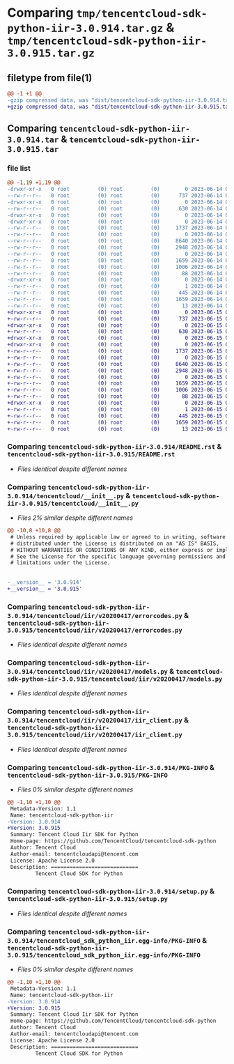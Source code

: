 # Comparing `tmp/tencentcloud-sdk-python-iir-3.0.914.tar.gz` & `tmp/tencentcloud-sdk-python-iir-3.0.915.tar.gz`

## filetype from file(1)

```diff
@@ -1 +1 @@
-gzip compressed data, was "dist/tencentcloud-sdk-python-iir-3.0.914.tar", last modified: Wed Jun 14 00:28:06 2023, max compression
+gzip compressed data, was "dist/tencentcloud-sdk-python-iir-3.0.915.tar", last modified: Thu Jun 15 00:27:24 2023, max compression
```

## Comparing `tencentcloud-sdk-python-iir-3.0.914.tar` & `tencentcloud-sdk-python-iir-3.0.915.tar`

### file list

```diff
@@ -1,19 +1,19 @@
-drwxr-xr-x   0 root         (0) root         (0)        0 2023-06-14 00:28:06.000000 tencentcloud-sdk-python-iir-3.0.914/
--rw-r--r--   0 root         (0) root         (0)      737 2023-06-14 00:28:06.000000 tencentcloud-sdk-python-iir-3.0.914/README.rst
-drwxr-xr-x   0 root         (0) root         (0)        0 2023-06-14 00:28:06.000000 tencentcloud-sdk-python-iir-3.0.914/tencentcloud/
--rw-r--r--   0 root         (0) root         (0)      630 2023-06-14 00:28:06.000000 tencentcloud-sdk-python-iir-3.0.914/tencentcloud/__init__.py
-drwxr-xr-x   0 root         (0) root         (0)        0 2023-06-14 00:28:06.000000 tencentcloud-sdk-python-iir-3.0.914/tencentcloud/iir/
-drwxr-xr-x   0 root         (0) root         (0)        0 2023-06-14 00:28:06.000000 tencentcloud-sdk-python-iir-3.0.914/tencentcloud/iir/v20200417/
--rw-r--r--   0 root         (0) root         (0)     1737 2023-06-14 00:28:06.000000 tencentcloud-sdk-python-iir-3.0.914/tencentcloud/iir/v20200417/errorcodes.py
--rw-r--r--   0 root         (0) root         (0)        0 2023-06-14 00:28:06.000000 tencentcloud-sdk-python-iir-3.0.914/tencentcloud/iir/v20200417/__init__.py
--rw-r--r--   0 root         (0) root         (0)     8640 2023-06-14 00:28:06.000000 tencentcloud-sdk-python-iir-3.0.914/tencentcloud/iir/v20200417/models.py
--rw-r--r--   0 root         (0) root         (0)     2948 2023-06-14 00:28:06.000000 tencentcloud-sdk-python-iir-3.0.914/tencentcloud/iir/v20200417/iir_client.py
--rw-r--r--   0 root         (0) root         (0)        0 2023-06-14 00:28:06.000000 tencentcloud-sdk-python-iir-3.0.914/tencentcloud/iir/__init__.py
--rw-r--r--   0 root         (0) root         (0)     1659 2023-06-14 00:28:06.000000 tencentcloud-sdk-python-iir-3.0.914/PKG-INFO
--rw-r--r--   0 root         (0) root         (0)     1006 2023-06-14 00:28:06.000000 tencentcloud-sdk-python-iir-3.0.914/setup.py
--rw-r--r--   0 root         (0) root         (0)       88 2023-06-14 00:28:06.000000 tencentcloud-sdk-python-iir-3.0.914/setup.cfg
-drwxr-xr-x   0 root         (0) root         (0)        0 2023-06-14 00:28:06.000000 tencentcloud-sdk-python-iir-3.0.914/tencentcloud_sdk_python_iir.egg-info/
--rw-r--r--   0 root         (0) root         (0)        1 2023-06-14 00:28:06.000000 tencentcloud-sdk-python-iir-3.0.914/tencentcloud_sdk_python_iir.egg-info/dependency_links.txt
--rw-r--r--   0 root         (0) root         (0)      445 2023-06-14 00:28:06.000000 tencentcloud-sdk-python-iir-3.0.914/tencentcloud_sdk_python_iir.egg-info/SOURCES.txt
--rw-r--r--   0 root         (0) root         (0)     1659 2023-06-14 00:28:06.000000 tencentcloud-sdk-python-iir-3.0.914/tencentcloud_sdk_python_iir.egg-info/PKG-INFO
--rw-r--r--   0 root         (0) root         (0)       13 2023-06-14 00:28:06.000000 tencentcloud-sdk-python-iir-3.0.914/tencentcloud_sdk_python_iir.egg-info/top_level.txt
+drwxr-xr-x   0 root         (0) root         (0)        0 2023-06-15 00:27:24.000000 tencentcloud-sdk-python-iir-3.0.915/
+-rw-r--r--   0 root         (0) root         (0)      737 2023-06-15 00:27:24.000000 tencentcloud-sdk-python-iir-3.0.915/README.rst
+drwxr-xr-x   0 root         (0) root         (0)        0 2023-06-15 00:27:24.000000 tencentcloud-sdk-python-iir-3.0.915/tencentcloud/
+-rw-r--r--   0 root         (0) root         (0)      630 2023-06-15 00:27:24.000000 tencentcloud-sdk-python-iir-3.0.915/tencentcloud/__init__.py
+drwxr-xr-x   0 root         (0) root         (0)        0 2023-06-15 00:27:24.000000 tencentcloud-sdk-python-iir-3.0.915/tencentcloud/iir/
+drwxr-xr-x   0 root         (0) root         (0)        0 2023-06-15 00:27:24.000000 tencentcloud-sdk-python-iir-3.0.915/tencentcloud/iir/v20200417/
+-rw-r--r--   0 root         (0) root         (0)     1737 2023-06-15 00:27:24.000000 tencentcloud-sdk-python-iir-3.0.915/tencentcloud/iir/v20200417/errorcodes.py
+-rw-r--r--   0 root         (0) root         (0)        0 2023-06-15 00:27:24.000000 tencentcloud-sdk-python-iir-3.0.915/tencentcloud/iir/v20200417/__init__.py
+-rw-r--r--   0 root         (0) root         (0)     8640 2023-06-15 00:27:24.000000 tencentcloud-sdk-python-iir-3.0.915/tencentcloud/iir/v20200417/models.py
+-rw-r--r--   0 root         (0) root         (0)     2948 2023-06-15 00:27:24.000000 tencentcloud-sdk-python-iir-3.0.915/tencentcloud/iir/v20200417/iir_client.py
+-rw-r--r--   0 root         (0) root         (0)        0 2023-06-15 00:27:24.000000 tencentcloud-sdk-python-iir-3.0.915/tencentcloud/iir/__init__.py
+-rw-r--r--   0 root         (0) root         (0)     1659 2023-06-15 00:27:24.000000 tencentcloud-sdk-python-iir-3.0.915/PKG-INFO
+-rw-r--r--   0 root         (0) root         (0)     1006 2023-06-15 00:27:24.000000 tencentcloud-sdk-python-iir-3.0.915/setup.py
+-rw-r--r--   0 root         (0) root         (0)       88 2023-06-15 00:27:24.000000 tencentcloud-sdk-python-iir-3.0.915/setup.cfg
+drwxr-xr-x   0 root         (0) root         (0)        0 2023-06-15 00:27:24.000000 tencentcloud-sdk-python-iir-3.0.915/tencentcloud_sdk_python_iir.egg-info/
+-rw-r--r--   0 root         (0) root         (0)        1 2023-06-15 00:27:24.000000 tencentcloud-sdk-python-iir-3.0.915/tencentcloud_sdk_python_iir.egg-info/dependency_links.txt
+-rw-r--r--   0 root         (0) root         (0)      445 2023-06-15 00:27:24.000000 tencentcloud-sdk-python-iir-3.0.915/tencentcloud_sdk_python_iir.egg-info/SOURCES.txt
+-rw-r--r--   0 root         (0) root         (0)     1659 2023-06-15 00:27:24.000000 tencentcloud-sdk-python-iir-3.0.915/tencentcloud_sdk_python_iir.egg-info/PKG-INFO
+-rw-r--r--   0 root         (0) root         (0)       13 2023-06-15 00:27:24.000000 tencentcloud-sdk-python-iir-3.0.915/tencentcloud_sdk_python_iir.egg-info/top_level.txt
```

### Comparing `tencentcloud-sdk-python-iir-3.0.914/README.rst` & `tencentcloud-sdk-python-iir-3.0.915/README.rst`

 * *Files identical despite different names*

### Comparing `tencentcloud-sdk-python-iir-3.0.914/tencentcloud/__init__.py` & `tencentcloud-sdk-python-iir-3.0.915/tencentcloud/__init__.py`

 * *Files 2% similar despite different names*

```diff
@@ -10,8 +10,8 @@
 # Unless required by applicable law or agreed to in writing, software
 # distributed under the License is distributed on an "AS IS" BASIS,
 # WITHOUT WARRANTIES OR CONDITIONS OF ANY KIND, either express or implied.
 # See the License for the specific language governing permissions and
 # limitations under the License.
 
 
-__version__ = '3.0.914'
+__version__ = '3.0.915'
```

### Comparing `tencentcloud-sdk-python-iir-3.0.914/tencentcloud/iir/v20200417/errorcodes.py` & `tencentcloud-sdk-python-iir-3.0.915/tencentcloud/iir/v20200417/errorcodes.py`

 * *Files identical despite different names*

### Comparing `tencentcloud-sdk-python-iir-3.0.914/tencentcloud/iir/v20200417/models.py` & `tencentcloud-sdk-python-iir-3.0.915/tencentcloud/iir/v20200417/models.py`

 * *Files identical despite different names*

### Comparing `tencentcloud-sdk-python-iir-3.0.914/tencentcloud/iir/v20200417/iir_client.py` & `tencentcloud-sdk-python-iir-3.0.915/tencentcloud/iir/v20200417/iir_client.py`

 * *Files identical despite different names*

### Comparing `tencentcloud-sdk-python-iir-3.0.914/PKG-INFO` & `tencentcloud-sdk-python-iir-3.0.915/PKG-INFO`

 * *Files 0% similar despite different names*

```diff
@@ -1,10 +1,10 @@
 Metadata-Version: 1.1
 Name: tencentcloud-sdk-python-iir
-Version: 3.0.914
+Version: 3.0.915
 Summary: Tencent Cloud Iir SDK for Python
 Home-page: https://github.com/TencentCloud/tencentcloud-sdk-python
 Author: Tencent Cloud
 Author-email: tencentcloudapi@tencent.com
 License: Apache License 2.0
 Description: ============================
         Tencent Cloud SDK for Python
```

### Comparing `tencentcloud-sdk-python-iir-3.0.914/setup.py` & `tencentcloud-sdk-python-iir-3.0.915/setup.py`

 * *Files identical despite different names*

### Comparing `tencentcloud-sdk-python-iir-3.0.914/tencentcloud_sdk_python_iir.egg-info/PKG-INFO` & `tencentcloud-sdk-python-iir-3.0.915/tencentcloud_sdk_python_iir.egg-info/PKG-INFO`

 * *Files 0% similar despite different names*

```diff
@@ -1,10 +1,10 @@
 Metadata-Version: 1.1
 Name: tencentcloud-sdk-python-iir
-Version: 3.0.914
+Version: 3.0.915
 Summary: Tencent Cloud Iir SDK for Python
 Home-page: https://github.com/TencentCloud/tencentcloud-sdk-python
 Author: Tencent Cloud
 Author-email: tencentcloudapi@tencent.com
 License: Apache License 2.0
 Description: ============================
         Tencent Cloud SDK for Python
```

